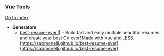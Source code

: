 ### Vue Tools
[Go to index](https://github.com/cdleon/awesome-front-end#index)
- **Generators**
  * [best-resume-ever ](https://github.com/salomonelli/best-resume-ever) :gift_heart: - Build fast and easy multiple beautiful resumes and create your best CV ever! Made with Vue and LESS. [https://salomonelli.github.io/best-resume-ever](https://salomonelli.github.io/best-resume-ever)